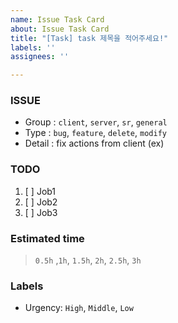 ```yaml
---
name: Issue Task Card
about: Issue Task Card
title: "[Task] task 제목을 적어주세요!"
labels: ''
assignees: ''

---
```


### ISSUE
- Group : `client`, `server`, `sr`, `general`
- Type : `bug`, `feature`, `delete`, `modify`
- Detail : fix actions from client (ex)

### TODO
1. [ ] Job1
2. [ ] Job2
3. [ ] Job3

### Estimated time
> `0.5h` ,`1h`, `1.5h`, `2h`, `2.5h`, `3h`

### Labels
- Urgency: `High`, `Middle`, `Low`
